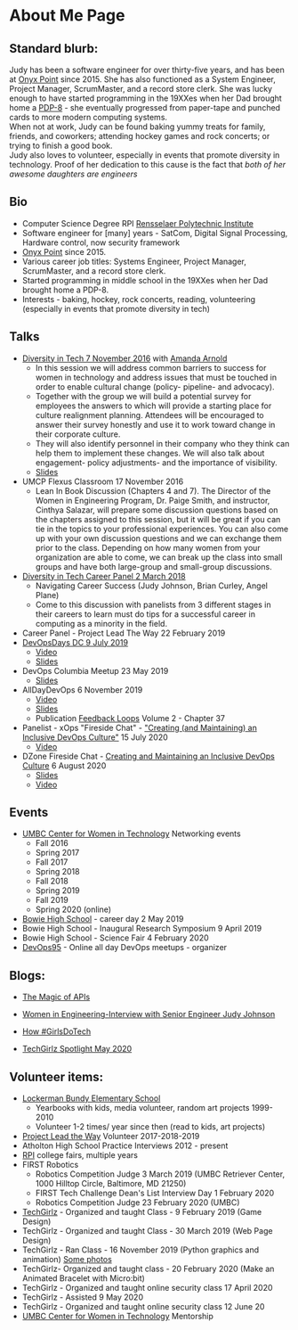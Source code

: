 # About Me Page

## Standard blurb:
Judy has been a software engineer for over thirty-five years, and has been at [Onyx Point](https://www.onyxpoint.com/) since 2015. 
She has also functioned as a System Engineer, Project Manager, ScrumMaster, and a record store clerk. 
She was lucky enough to have started programming in the 19XXes when her Dad brought home a [PDP-8](https://en.wikipedia.org/wiki/PDP-8) - she eventually progressed from paper-tape and punched cards to more modern computing systems.  
When not at work, Judy can be found baking yummy treats for family, friends, and coworkers; attending hockey games and rock concerts; or trying to finish a good book.  
Judy also loves to volunteer, especially in events that promote diversity in technology. 
Proof of her dedication to this cause is the fact that _both of her awesome daughters are engineers_



## Bio

* Computer Science Degree RPI [Rensselaer Polytechnic Institute](https://rpi.edu/)
* Software engineer for [many] years - SatCom, Digital Signal Processing, Hardware control, now security framework
* [Onyx Point](https://www.onyxpoint.com/) since 2015. 
* Various career job titles: Systems Engineer, Project Manager, ScrumMaster, and a record store clerk. 
* Started programming in middle school in the 19XXes when her Dad brought home a PDP-8.
* Interests - baking, hockey, rock concerts, reading, volunteering (especially in events that promote diversity in tech)

## Talks
* [Diversity in Tech 7 November 2016](https://inclusion.cs.umd.edu/events/diversity/2016#collapse-2-15) with [Amanda Arnold](https://github.com/MandyPoppins)
  * In this session we will address common barriers to success for women in technology and address issues that must be touched in order to enable cultural change (policy- pipeline- and advocacy).
  * Together with the group we will build a potential survey for employees the answers to which will provide a starting place for culture realignment planning. Attendees will be encouraged to answer their survey honestly and use it to work toward change in their corporate culture.
  * They will also identify personnel in their company who they think can help them to implement these changes. We will also talk about engagement- policy adjustments- and the importance of visibility.
  * [Slides](https://github.com/judyj/Diversity-In-Tech/blob/master/Lead%20the%20Charge.pdf)
* UMCP Flexus Classroom  17 November 2016
  * Lean In Book Discussion (Chapters 4 and 7). The Director of the Women in Engineering Program, Dr. Paige Smith, and instructor, Cinthya Salazar, will prepare some discussion questions based on the chapters assigned to this session, but it will be great if you can tie in the topics to your professional experiences. You can also come up with your own discussion questions and we can exchange them prior to the class. Depending on how many women from your organization are able to come, we can break up the class into small groups and have both large-group and small-group discussions.
* [Diversity in Tech Career Panel 2 March 2018](https://inclusion.cs.umd.edu/events/diversity/2018)
  * Navigating Career Success (Judy Johnson, Brian Curley, Angel Plane)
  * Come to this discussion with panelists from 3 different stages in their careers to learn must do tips for a successful career in computing as a minority in the field.
* Career Panel - Project Lead The Way 22 February 2019
* [DevOpsDays DC 9 July 2019](https://devopsdaysdc2019.busyconf.com/schedule#activity_5cc39ad2426e88c873000008) 
  * [Video](https://youtu.be/cLVzFQNCFtE)  
  * [Slides](https://drive.google.com/file/d/1CDy-y0zVWiznCXEwCDvXYodQ96_-OAeR/view?usp=sharing) 
* DevOps Columbia Meetup 23 May 2019
  * [Slides](https://drive.google.com/file/d/0B3VjMpptCFN1VDhLODJHemJtWExfN1U0NmpKX2hMNkQyQVZB/view?usp=sharing) 
* AllDayDevOps 6 November 2019
  * [Video](https://play.vidyard.com/RzYqzdF82cwPFavqPwmihH)
  * [Slides](https://www.slideshare.net/judyfinkjohnson/the-science-of-compliance-early-code-to-secure-your-node)
  * Publication [Feedback Loops](https://www.amazon.com/Feedback-Loops-Voices-All-DevOps/dp/B0892HNXKV/) Volume 2 - Chapter 37  
* Panelist - xOps "Fireside Chat" - ["Creating (and Maintaining) an Inclusive DevOps Culture"](https://www.linkedin.com/posts/jared-dudas-7a668b12a_xops-fireside-chat-3-activity-6685944499820134400-e39g/) 15 July 2020
  * [Video](https://youtu.be/ZY5-KxD280U)
* DZone Fireside Chat - [Creating and Maintaining an Inclusive DevOps Culture](https://www.linkedin.com/events/dzonecore-creating-maintaininganinclusivedevopscul/) 6 August 2020
  * [Slides](https://www.slideshare.net/judyfinkjohnson/creating-and-maintaining-an-inclusive-devops-culture)
  * [Video](https://youtu.be/qkp1N94iDs4)

## Events
* [UMBC Center for Women in Technology](https://cwit.umbc.edu/cwitscholars/) Networking events
  * Fall 2016 
  * Spring 2017
  * Fall 2017
  * Spring 2018
  * Fall 2018
  * Spring 2019
  * Fall 2019
  * Spring 2020 (online)
* [Bowie High School](https://www.pgcps.org/bowie/) - career day 2 May 2019
* Bowie High School - Inaugural Research Symposium 9 April 2019
* Bowie High School - Science Fair 4 February 2020
* [DevOps95](https://docs.google.com/document/d/1eIpOC0-K0IFdYuZAvErKgYo14PoGrHaCyUPdYqJCUj0/preview) - Online all day DevOps meetups - organizer 

## Blogs:
* [The Magic of APIs](https://www.onyxpoint.com/blog/magic-of-apis/)
* [Women in Engineering-Interview with Senior Engineer Judy Johnson](https://www.onyxpoint.com/blog/women-in-engineering-interview-judy/)
* [How #GirlsDoTech](https://www.onyxpoint.com/blog/howgirlsdotech/)

* [TechGirlz Spotlight May 2020](https://www.techgirlz.org/volunteer-spotlight-judy-johnson/)

## Volunteer items:
* [Lockerman Bundy Elementary School](https://www.baltimorecityschools.org/schools/261)
  * Yearbooks with kids, media volunteer, random art projects 1999-2010
  * Volunteer 1-2 times/ year since then (read to kids, art projects)
* [Project Lead the Way](https://www.hcpss.org/academy/engineering/) Volunteer 2017-2018-2019
* Atholton High School Practice Interviews 2012 - present
* [RPI](https://rpi.edu) college fairs, multiple years
* FIRST Robotics
  * Robotics Competition Judge 3 March 2019 (UMBC Retriever Center, 1000 Hilltop Circle, Baltimore, MD 21250)
  * FIRST Tech Challenge Dean's List Interview Day 1 February 2020
  * Robotics Competition Judge 23 February 2020 (UMBC)
* [TechGirlz](https://www.techgirlz.org/) - Organized and taught Class - 9 February 2019 (Game Design)
* TechGirlz - Organized and taught Class - 30 March 2019 (Web Page Design)
* TechGirlz  - Ran Class - 16 November 2019 (Python graphics and animation) [Some photos](https://twitter.com/miz_j/status/1195793150670979073?s=20) 
* TechGirlz- Organized and taught class - 20 February 2020 (Make an Animated Bracelet with Micro:bit)
* TechGirlz - Organized and taught online security class 17 April 2020
* TechGirlz - Assisted 9 May 2020
* TechGirlz - Organized and taught online security class 12 June 20
* [UMBC Center for Women in Technology](https://cwit.umbc.edu/cwitscholars/) Mentorship


